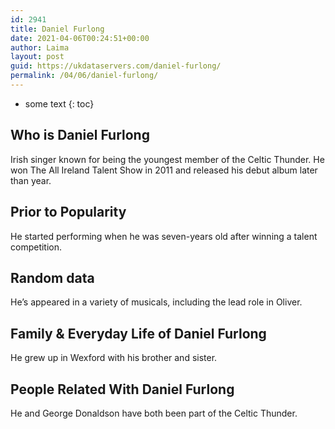 ```yaml
---
id: 2941
title: Daniel Furlong
date: 2021-04-06T00:24:51+00:00
author: Laima
layout: post
guid: https://ukdataservers.com/daniel-furlong/
permalink: /04/06/daniel-furlong/
---
```


* some text
{: toc}


## Who is Daniel Furlong
                  
                  
                  
Irish singer known for being the youngest member of the Celtic Thunder. He won The All Ireland Talent Show in 2011 and released his debut album later than year.
                  
              
            
              
            
                
                
                
## Prior to Popularity
                  
                  
                  
He started performing when he was seven-years old after winning a talent competition.
                  
              
            
              
            
                
                
                
## Random data
                  
                  
                  
He&#8217;s appeared in a variety of musicals, including the lead role in Oliver.
                  
              
            
              
            
                
                
                
## Family & Everyday Life of Daniel Furlong
                  
                  
                  
He grew up in Wexford with his brother and sister.
                  
              
            
              
            
                
                
                
## People Related With Daniel Furlong
                  
                  
                  
He and George Donaldson have both been part of the Celtic Thunder.
                  
              
            
              
            
                
              
            
              
              
            
            
              
            
          
          
          